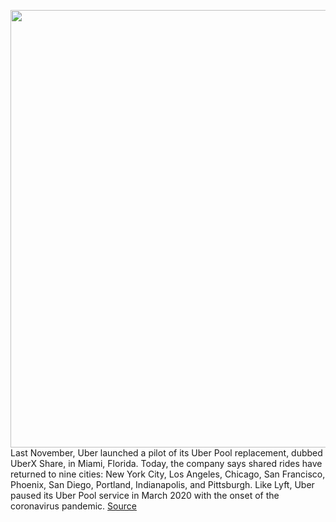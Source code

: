 <img src='https://cdn.vox-cdn.com/thumbor/8F_iB4y2alPgnUO0yHrbjRfdue0=/0x0:2040x1360/1200x800/filters:focal(857x517:1183x843)/cdn.vox-cdn.com/uploads/chorus_image/image/70998754/acastro_180927_1777_uber_0001.0.jpg' width='700px' /><br/>
Last November, Uber launched a pilot of its Uber Pool replacement, dubbed UberX Share, in Miami, Florida. Today, the company says shared rides have returned to nine cities: New York City, Los Angeles, Chicago, San Francisco, Phoenix, San Diego, Portland, Indianapolis, and Pittsburgh. Like Lyft, Uber paused its Uber Pool service in March 2020 with the onset of the coronavirus pandemic.
<a href='https://www.theverge.com/2022/6/21/23176664/uberx-share-uber-pool-carpooling-shared-rides-new-york-city'> Source <a/>